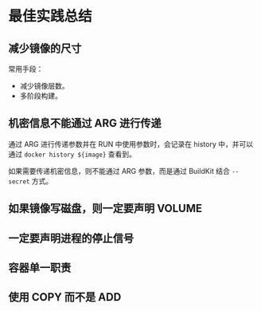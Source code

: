 # 最佳实践总结

## 减少镜像的尺寸

常用手段：

- 减少镜像层数。
- 多阶段构建。

## 机密信息不能通过 ARG 进行传递

通过 ARG 进行传递参数并在 RUN 中使用参数时，会记录在 history 中，并可以通过 `docker history ${image}` 查看到。

如果需要传递机密信息，则不能通过 ARG 参数，而是通过 BuildKit 结合 `--secret` 方式。

## 如果镜像写磁盘，则一定要声明 VOLUME

## 一定要声明进程的停止信号

## 容器单一职责

## 使用 COPY 而不是 ADD

